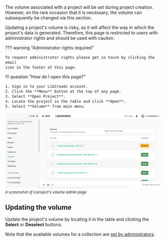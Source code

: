 The volume associated with a project will be set during project creation.
However, on the rare occasion that it is necessary, the volume can subsequently
be changed via this section.

Updating a project's volume is risky, as it will affect the way in which the
project's data is generated. Therefore, this page is restricted to users with
administrator rights and should be used with caution.

??? warning "Administrator rights required"

    To request administrator rights please get in touch by clicking the email
    icon in the footer of this page.

!!! question "How do I open this page?"

    1. Sign in to your LibCrowds account.
    2. Click the **Menu** button at the top of any page.
    3. Select **Open Project**.
    4. Locate the project in the table and click **Open**.
    5. Select **Volume** from main menu.

![A screenshot of a project's volume admin page](/assets/img/project/volume.png?raw=true)
<br><small>*A screenshot of a project's volume admin page*</small>

## Updating the volume

Update the project's volume by locating it in the table and clicking the
**Select** or **Deselect** buttons.

Note that the available volumes for a collection are
[set by administrators](/collections/volumes.md).
